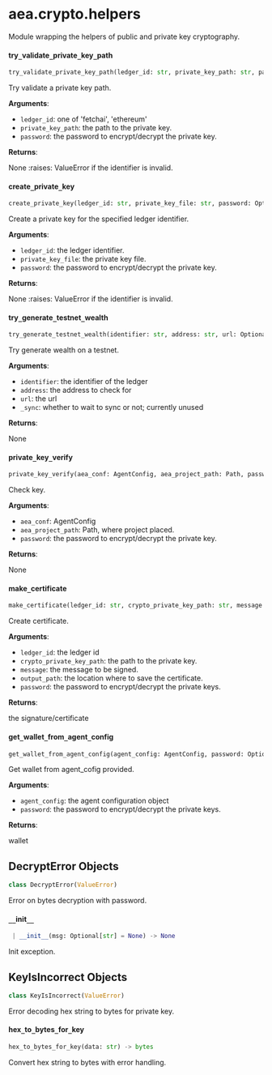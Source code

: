 <a name="aea.crypto.helpers"></a>
# aea.crypto.helpers

Module wrapping the helpers of public and private key cryptography.

<a name="aea.crypto.helpers.try_validate_private_key_path"></a>
#### try`_`validate`_`private`_`key`_`path

```python
try_validate_private_key_path(ledger_id: str, private_key_path: str, password: Optional[str] = None, exit_on_error: bool = True) -> None
```

Try validate a private key path.

**Arguments**:

- `ledger_id`: one of 'fetchai', 'ethereum'
- `private_key_path`: the path to the private key.
- `password`: the password to encrypt/decrypt the private key.

**Returns**:

None
:raises: ValueError if the identifier is invalid.

<a name="aea.crypto.helpers.create_private_key"></a>
#### create`_`private`_`key

```python
create_private_key(ledger_id: str, private_key_file: str, password: Optional[str] = None) -> None
```

Create a private key for the specified ledger identifier.

**Arguments**:

- `ledger_id`: the ledger identifier.
- `private_key_file`: the private key file.
- `password`: the password to encrypt/decrypt the private key.

**Returns**:

None
:raises: ValueError if the identifier is invalid.

<a name="aea.crypto.helpers.try_generate_testnet_wealth"></a>
#### try`_`generate`_`testnet`_`wealth

```python
try_generate_testnet_wealth(identifier: str, address: str, url: Optional[str] = None, _sync: bool = True) -> None
```

Try generate wealth on a testnet.

**Arguments**:

- `identifier`: the identifier of the ledger
- `address`: the address to check for
- `url`: the url
- `_sync`: whether to wait to sync or not; currently unused

**Returns**:

None

<a name="aea.crypto.helpers.private_key_verify"></a>
#### private`_`key`_`verify

```python
private_key_verify(aea_conf: AgentConfig, aea_project_path: Path, password: Optional[str] = None) -> None
```

Check key.

**Arguments**:

- `aea_conf`: AgentConfig
- `aea_project_path`: Path, where project placed.
- `password`: the password to encrypt/decrypt the private key.

**Returns**:

None

<a name="aea.crypto.helpers.make_certificate"></a>
#### make`_`certificate

```python
make_certificate(ledger_id: str, crypto_private_key_path: str, message: bytes, output_path: str, password: Optional[str] = None) -> str
```

Create certificate.

**Arguments**:

- `ledger_id`: the ledger id
- `crypto_private_key_path`: the path to the private key.
- `message`: the message to be signed.
- `output_path`: the location where to save the certificate.
- `password`: the password to encrypt/decrypt the private keys.

**Returns**:

the signature/certificate

<a name="aea.crypto.helpers.get_wallet_from_agent_config"></a>
#### get`_`wallet`_`from`_`agent`_`config

```python
get_wallet_from_agent_config(agent_config: AgentConfig, password: Optional[str] = None) -> Wallet
```

Get wallet from agent_cofig provided.

**Arguments**:

- `agent_config`: the agent configuration object
- `password`: the password to encrypt/decrypt the private keys.

**Returns**:

wallet

<a name="aea.crypto.helpers.DecryptError"></a>
## DecryptError Objects

```python
class DecryptError(ValueError)
```

Error on bytes decryption with password.

<a name="aea.crypto.helpers.DecryptError.__init__"></a>
#### `__`init`__`

```python
 | __init__(msg: Optional[str] = None) -> None
```

Init exception.

<a name="aea.crypto.helpers.KeyIsIncorrect"></a>
## KeyIsIncorrect Objects

```python
class KeyIsIncorrect(ValueError)
```

Error decoding hex string to bytes for private key.

<a name="aea.crypto.helpers.hex_to_bytes_for_key"></a>
#### hex`_`to`_`bytes`_`for`_`key

```python
hex_to_bytes_for_key(data: str) -> bytes
```

Convert hex string to bytes with error handling.

